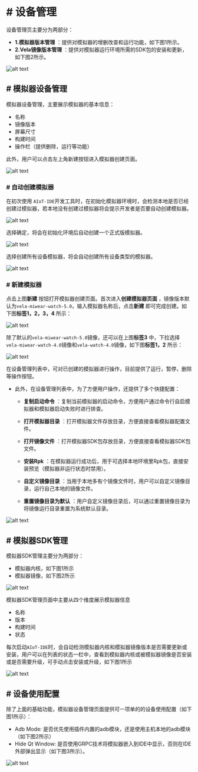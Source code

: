<!-- 源地址: https://iot.mi.com/vela/quickapp/zh/tools/emulator/create-emulator.html -->

# # 设备管理

设备管理页主要分为两部分：

  * **1.模拟器版本管理** ：提供对模拟器的增删改查和运行功能，如下图1所示。
  * **2.Vela镜像版本管理** ：提供对模拟器运行环境所需的SDK包的安装和更新，如下图2所示。

![alt text](../../images/ide-emulator-1.9aad1716.png)

## # 模拟器设备管理

模拟器设备管理，主要展示模拟器的基本信息：

  * 名称
  * 镜像版本
  * 屏幕尺寸
  * 构建时间
  * 操作栏（提供删除，运行等功能）

此外，用户可以点击左上角新建按钮进入模拟器创建页面。

![alt text](../../images/ide-emulator-20.c0b065b0.png)

### # 自动创建模拟器

在初次使用 `AIoT-IDE`开发工具时，在初始化模拟器环境时，会检测本地是否已经创建过模拟器，若本地没有创建过模拟器将会提示开发者是否要自动创建模拟器。

![alt text](../../images/ide-emulator-13.7766571b.png)

选择确定，将会在初始化环境后自动创建一个正式版模拟器。

![alt text](../../images/ide-emulator-15.246e033c.png)

选择创建所有设备模拟器，将会自动创建所有设备类型的模拟器。

![alt text](../../images/ide-emulator-14.bb61fb16.png)

### # 新建模拟器

点击上图**新建** 按钮打开模拟器创建页面。首次进入**创建模拟器页面** ，镜像版本默认为`vela-miwear-watch-5.0`，输入模拟器名称后，点击**新建** 即可完成创建。如下图**标签1，2，3，4** 所示：

![alt text](../../images/ide-emulator-3.26b588d4.png)

除了默认的`vela-miwear-watch-5.0`镜像，还可以在上图**标签3** 中，下拉选择`vela-miwear-watch-4.0`镜像和`vela-watch-4.0`镜像，如下图**标签1，2** 所示：

![alt text](../../images/ide-emulator-10.7e7e3458.png)

在设备管理列表中，可对已创建的模拟器进行操作，目前提供了运行，暂停，删除等操作按钮。

  * 此外，在设备管理列表中，为了方便用户操作，还提供了多个快捷配置：

    * **复制启动命令** ：复制当前模拟器的启动命令，方便用户通过命令行自启模拟器和模拟器启动失败时进行排查。

    * **打开模拟器目录** ：打开模拟器文件存放目录，方便直接查看模拟器配置文件。

    * **打开镜像文件** ：打开模拟器SDK包存放目录，方便直接查看模拟器SDK包文件。

    * **安装Rpk** ：在模拟器运行成功后，用于可选择本地环境里Rpk包，直接安装预览（模拟器非运行状态时禁用）。

    * **自定义镜像目录** ：当用于本地多有个镜像文件时，用户可以自定义镜像目录，运行自己本地的镜像文件。

    * **重置镜像目录为默认** ：用户自定义镜像目录后，可以通过重置镜像目录为将镜像运行目录重置为系统默认目录。

![alt text](../../images/ide-emulator-9.a4531117.png)

## # 模拟器SDK管理

模拟器SDK管理主要分为两部分：

  * 模拟器内核，如下图1所示
  * 模拟器镜像，如下图2所示

![alt text](../../images/ide-emulator-16.95334461.png)

模拟器SDK管理页面中主要从四个维度展示模拟器信息

  * 名称
  * 版本
  * 构建时间
  * 状态

每次启动`AIoT-IDE`时，会自动检测模拟器内核和模拟器镜像版本是否需要更新或安装，用户可以在列表的状态一栏中，查看到模拟器内核或被模拟器镜像是否安装或是否需要升级，可手动点击安装或升级，如下图1所示

![alt text](../../images/ide-emulator-17.7977db80.png)

## # 设备使用配置

除了上面的基础功能，模拟器设备管理页面提供可一项单的的设备使用配置（如下图1所示）：

  * Adb Mode: 是否优先使用插件内置的adb模块，还是使用主机本地的adb模块（如下图2所示）
  * Hide Qt Window: 是否使用GRPC技术将模拟器嵌入到IDE中显示，否则在IDE外部弹出显示（如下图3所示）。

![alt text](../../images/ide-emulator-18.b4eaf63c.png)
